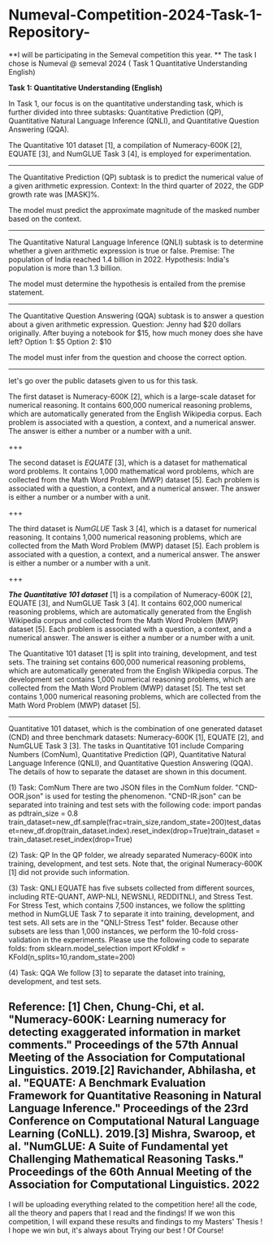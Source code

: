 # Numeval-Competition-2024-Task-1-Repository-

**I will be participating in the Semeval competition this year. **
The task I chose is Numeval @ semeval 2024  ( Task 1 Quantitative Understanding English)

**Task 1: Quantitative Understanding (English)**

In Task 1, our focus is on the quantitative understanding task,
which is further divided into three subtasks: Quantitative Prediction (QP),
Quantitative Natural Language Inference (QNLI),
and Quantitative Question Answering (QQA).

The Quantitative 101 dataset [1], a compilation of Numeracy-600K [2], EQUATE [3], and NumGLUE Task 3 [4], is employed for experimentation.

---

The Quantitative Prediction (QP) subtask is to predict the numerical value of a given arithmetic expression.
Context: In the third quarter of 2022, the GDP growth rate was [MASK]%.

The model must predict the approximate magnitude of the masked number based on the context.

---

The Quantitative Natural Language Inference (QNLI) subtask is to determine whether a given arithmetic expression is true or false.
Premise: The population of India reached 1.4 billion in 2022.
Hypothesis: India's population is more than 1.3 billion.

The model must determine the hypothesis is entailed from the premise statement.

---

The Quantitative Question Answering (QQA) subtask is to answer a question about a given arithmetic expression.
Question: Jenny had $20 dollars originally. After buying a notebook for $15, how much money does she have left?
Option 1: $5
Option 2: $10

The model must infer from the question and choose the correct option.

---

let's go over the public datasets given to us for this task.

The first dataset is Numeracy-600K [2], which is a large-scale dataset for numerical reasoning.
It contains 600,000 numerical reasoning problems, which are automatically generated from the English Wikipedia corpus.
Each problem is associated with a question, a context, and a numerical answer.
The answer is either a number or a number with a unit.

+++

The second dataset is *EQUATE* [3], which is a dataset for mathematical word problems.
It contains 1,000 mathematical word problems, which are collected from the Math Word Problem (MWP) dataset [5].
Each problem is associated with a question, a context, and a numerical answer.
The answer is either a number or a number with a unit.

+++

The third dataset is *NumGLUE* Task 3 [4], which is a dataset for numerical reasoning.
It contains 1,000 numerical reasoning problems, which are collected from the Math Word Problem (MWP) dataset [5].
Each problem is associated with a question, a context, and a numerical answer.
The answer is either a number or a number with a unit.

+++

***The Quantitative 101 dataset*** [1] is a compilation of Numeracy-600K [2], EQUATE [3], and NumGLUE Task 3 [4].
It contains 602,000 numerical reasoning problems, which are automatically generated from the English Wikipedia corpus and collected from the Math Word Problem (MWP) dataset [5].
Each problem is associated with a question, a context, and a numerical answer.
The answer is either a number or a number with a unit.

The Quantitative 101 dataset [1] is split into training, development, and test sets.
The training set contains 600,000 numerical reasoning problems, which are automatically generated from the English Wikipedia corpus.
The development set contains 1,000 numerical reasoning problems, which are collected from the Math Word Problem (MWP) dataset [5].
The test set contains 1,000 numerical reasoning problems, which are collected from the Math Word Problem (MWP) dataset [5].

---

Quantitative 101 dataset, which is the combination of one generated dataset (CND) and three benchmark datasets: Numeracy-600K [1], EQUATE [2], and NumGLUE Task 3 [3]. The tasks in Quantitative 101 include Comparing Numbers (ComNum), Quantitative Prediction (QP), Quantitative Natural Language Inference (QNLI), and Quantitative Question Answering (QQA).
The details of how to separate the dataset are shown in this document.

(1) Task: ComNum
There are two JSON files in the ComNum folder. "CND-OOR.json" is used for testing the phenomenon. "CND-IR.json" can be separated into training and test sets with the following code:
import pandas as pdtrain_size = 0.8            train_dataset=new_df.sample(frac=train_size,random_state=200)test_dataset=new_df.drop(train_dataset.index).reset_index(drop=True)train_dataset = train_dataset.reset_index(drop=True)

(2) Task: QP
In the QP folder, we already separated Numeracy-600K into training, development, and test sets. Note that, the original Numeracy-600K [1] did not provide such information.

(3) Task: QNLI
EQUATE has five subsets collected from different sources, including RTE-QUANT, AWP-NLI, NEWSNLI, REDDITNLI, and Stress Test.
For Stress Test, which contains 7,500 instances, we follow the splitting method in NumGLUE Task 7 to separate it into training, development, and test sets. All sets are in the "QNLI-Stress Test" folder.
Because other subsets are less than 1,000 instances, we perform the 10-fold cross-validation in the experiments. Please use the following code to separate folds:
from sklearn.model_selection import KFoldkf = KFold(n_splits=10,random_state=200)

(4) Task: QQA
We follow [3] to separate the dataset into training, development, and test sets.

Reference:
[1] Chen, Chung-Chi, et al. "Numeracy-600K: Learning numeracy for detecting exaggerated information in market comments." Proceedings of the 57th Annual Meeting of the Association for Computational Linguistics. 2019.[2] Ravichander, Abhilasha, et al. "EQUATE: A Benchmark Evaluation Framework for Quantitative Reasoning in Natural Language Inference." Proceedings of the 23rd Conference on Computational Natural Language Learning (CoNLL). 2019.[3] Mishra, Swaroop, et al. "NumGLUE: A Suite of Fundamental yet Challenging Mathematical Reasoning Tasks." Proceedings of the 60th Annual Meeting of the Association for Computational Linguistics. 2022
---
I will be uploading everything related to the competition here! all the code, all the theory and papers that I read and the findings! If we won this competition, I will expand these results and findings to my Masters' Thesis ! I hope we win but, it's always about Trying our best ! Of Course! 
